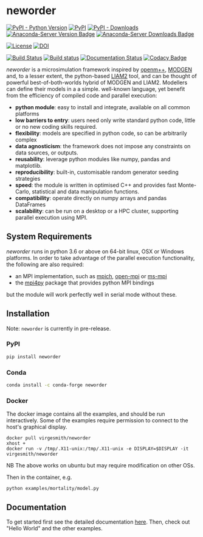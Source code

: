 # neworder

[![PyPI - Python Version](https://img.shields.io/pypi/pyversions/neworder)](https://pypi.org/project/neworder/)
[![PyPI](https://img.shields.io/pypi/v/neworder)](https://pypi.org/project/neworder/)
[![PyPI - Downloads](https://img.shields.io/pypi/dm/neworder)](https://pypi.org/project/neworder/)
[![Anaconda-Server Version Badge](https://anaconda.org/conda-forge/neworder/badges/version.svg)](https://anaconda.org/conda-forge/neworder)
[![Anaconda-Server Downloads Badge](https://anaconda.org/conda-forge/neworder/badges/downloads.svg)](https://anaconda.org/conda-forge/neworder)

[![License](https://img.shields.io/github/license/mashape/apistatus.svg)](https://opensource.org/licenses/MIT)
[![DOI](https://zenodo.org/badge/111997710.svg)](https://zenodo.org/badge/latestdoi/111997710)

[![Build Status](https://travis-ci.org/virgesmith/neworder.png?branch=master)](https://travis-ci.org/virgesmith/neworder) 
[![Build status](https://ci.appveyor.com/api/projects/status/oycn4is2insoiun7?svg=true)](https://ci.appveyor.com/project/virgesmith/neworder)
[![Documentation Status](https://readthedocs.org/projects/neworder/badge/?version=latest)](https://neworder.readthedocs.io/en/latest/?badge=latest)
[![Codacy Badge](https://api.codacy.com/project/badge/Grade/2f3d4cbf0d174b07b527c64b700db77f)](https://www.codacy.com/app/virgesmith/neworder?utm_source=github.com&amp;utm_medium=referral&amp;utm_content=virgesmith/neworder&amp;utm_campaign=Badge_Grade)

[//]: # (!readme!)

*neworder* is a microsimulation framework inspired by [openm++](https://openmpp.org/), [MODGEN](https://www.statcan.gc.ca/eng/microsimulation/modgen/modgen) and, to a lesser extent, the python-based [LIAM2](http://liam2.plan.be/pages/about.html) tool, and can be thought of powerful best-of-both-worlds hybrid of MODGEN and LIAM2. Modellers can define their models in a a simple. well-known language, yet benefit from the efficiency of compiled code and parallel execution:

- **python module**: easy to install and integrate, available on all common platforms
- **low barriers to entry**: users need only write standard python code, little or no new coding skills required.
- **flexibility**: models are specified in python code, so can be arbitrarily complex
- **data agnosticism**: the framework does not impose any constraints on data sources, or outputs.
- **reusability**: leverage python modules like numpy, pandas and matplotlib.
- **reproducibility**: built-in, customisable random generator seeding strategies
- **speed**: the module is written in optimised C++ and provides fast Monte-Carlo, statistical and data manipulation functions.
- **compatibility**: operate directly on numpy arrays and pandas DataFrames
- **scalability**: can be run on a desktop or a HPC cluster, supporting parallel execution using MPI.

## System Requirements

*neworder* runs in python 3.6 or above on 64-bit linux, OSX or Windows platforms. In order to take advantage of the parallel execution functionality, the following are also required: 

- an MPI implementation, such as [mpich](https://www.mpich.org/), [open-mpi](https://www.open-mpi.org/) or [ms-mpi](https://docs.microsoft.com/en-us/message-passing-interface/microsoft-mpi)
- the [mpi4py](https://mpi4py.readthedocs.io/en/stable/) package that provides python MPI bindings

but the module will work perfectly well in serial mode without these.

## Installation

Note: `neworder` is currently in pre-release.

### PyPI

```bash
pip install neworder
```

### Conda

```bash
conda install -c conda-forge neworder
```

### Docker

The docker image contains all the examples, and should be run interactively. Some of the examples require permission to connect to the host's graphical display.

``` 
docker pull virgesmith/neworder
xhost +
docker run -v /tmp/.X11-unix:/tmp/.X11-unix -e DISPLAY=$DISPLAY -it virgesmith/neworder
```

NB The above works on ubuntu but may require modification on other OSs.

Then in the container, e.g.

```
python examples/mortality/model.py
```

[//]: # (!readme!)

## Documentation

To get started first see the detailed documentation [here](https://neworder.readthedocs.io). Then, check out "Hello World"
and the other examples.
